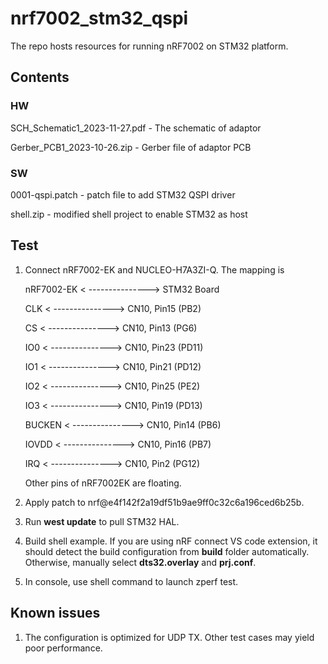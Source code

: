# nrf7002_stm32_qspi

The repo hosts resources for running nRF7002 on STM32 platform.

## Contents
### HW
SCH_Schematic1_2023-11-27.pdf - The schematic of adaptor

Gerber_PCB1_2023-10-26.zip - Gerber file of adaptor PCB

### SW 
0001-qspi.patch - patch file to add STM32 QSPI driver

shell.zip - modified shell project to enable STM32 as host

## Test
1. Connect nRF7002-EK and NUCLEO-H7A3ZI-Q. The mapping is
   
   nRF7002-EK < ---------------> STM32 Board
   
   CLK        < ---------------> CN10, Pin15 (PB2)
   
   CS         < ---------------> CN10, Pin13 (PG6)
   
   IO0        < ---------------> CN10, Pin23 (PD11)
   
   IO1        < ---------------> CN10, Pin21 (PD12)
   
   IO2        < ---------------> CN10, Pin25 (PE2)
   
   IO3        < ---------------> CN10, Pin19 (PD13)
   
   BUCKEN     < ---------------> CN10, Pin14 (PB6)
   
   IOVDD      < ---------------> CN10, Pin16 (PB7)
   
   IRQ        < ---------------> CN10, Pin2  (PG12)

     Other pins of nRF7002EK are floating.

2. Apply patch to nrf@e4f142f2a19df51b9ae9ff0c32c6a196ced6b25b.

3. Run **west update** to pull STM32 HAL.

4. Build shell example. If you are using nRF connect VS code extension, it should detect the build configuration from **build** folder automatically. Otherwise, manually select **dts32.overlay** and **prj.conf**.

5. In console, use shell command to launch zperf test.

## Known issues
1. The configuration is optimized for UDP TX. Other test cases may yield poor performance.
